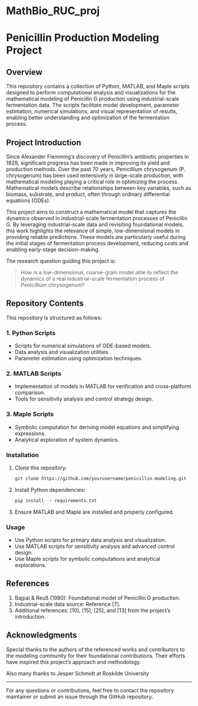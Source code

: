 # MathBio_RUC_proj
# Penicillin Production Modeling Project

## Overview
This repository contains a collection of Python, MATLAB, and Maple scripts designed to perform computational analysis and visualizations for the mathematical modeling of Penicillin G production using industrial-scale fermentation data. The scripts facilitate model development, parameter estimation, numerical simulations, and visual representation of results, enabling better understanding and optimization of the fermentation process.

## Project Introduction
Since Alexander Flemming’s discovery of Penicillin’s antibiotic properties in 1929, significant progress has been made in improving its yield and production methods. Over the past 70 years, Penicillium chrysogenum (P. chrysogenum) has been used extensively in large-scale production, with mathematical modeling playing a critical role in optimizing the process. Mathematical models describe relationships between key variables, such as biomass, substrate, and product, often through ordinary differential equations (ODEs).

This project aims to construct a mathematical model that captures the dynamics observed in industrial-scale fermentation processes of Penicillin G. By leveraging industrial-scale data and revisiting foundational models, this work highlights the relevance of simple, low-dimensional models in providing reliable predictions. These models are particularly useful during the initial stages of fermentation process development, reducing costs and enabling early-stage decision-making.

The research question guiding this project is:
> How is a low-dimensional, coarse-grain model able to reflect the dynamics of a real industrial-scale fermentation process of Penicillium chrysogenum?

## Repository Contents
This repository is structured as follows:

### 1. **Python Scripts**
- Scripts for numerical simulations of ODE-based models.
- Data analysis and visualization utilities.
- Parameter estimation using optimization techniques.

### 2. **MATLAB Scripts**
- Implementation of models in MATLAB for verification and cross-platform comparison.
- Tools for sensitivity analysis and control strategy design.

### 3. **Maple Scripts**
- Symbolic computation for deriving model equations and simplifying expressions.
- Analytical exploration of system dynamics.

### Installation
1. Clone this repository:
   ```bash
   git clone https://github.com/yourusername/penicillin-modeling.git
   ```
2. Install Python dependencies:
   ```bash
   pip install -r requirements.txt
   ```
3. Ensure MATLAB and Maple are installed and properly configured.

### Usage
- Use Python scripts for primary data analysis and visualization.
- Use MATLAB scripts for sensitivity analysis and advanced control design.
- Use Maple scripts for symbolic computations and analytical explorations.

## References
1. Bajpai & Reuß (1980): Foundational model of Penicillin G production.
2. Industrial-scale data source: Reference [7].
3. Additional references: [10], [15], [25], and [13] from the project’s introduction.

## Acknowledgments
Special thanks to the authors of the referenced works and contributors to the modeling community for their foundational contributions. Their efforts have inspired this project’s approach and methodology.

Also many thanks to Jesper Schmidt at Roskilde University

---
For any questions or contributions, feel free to contact the repository maintainer or submit an issue through the GitHub repository.

